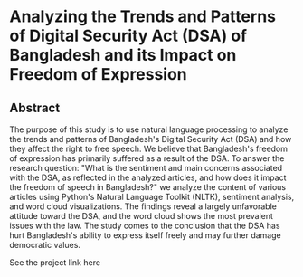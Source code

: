 # Analyzing the Trends and Patterns of Digital Security Act (DSA) of Bangladesh and its Impact on Freedom of Expression

## Abstract
The purpose of this study is to use natural language processing to analyze the trends and patterns of Bangladesh's Digital Security Act (DSA) and how they affect the right to free speech. We believe that Bangladesh's freedom of expression has primarily suffered as a result of the DSA. To answer the research question: "What is the sentiment and main concerns associated with the DSA, as reflected in the analyzed articles, and how does it impact the freedom of speech in Bangladesh?" we analyze the content of various articles using Python's Natural Language Toolkit (NLTK), sentiment analysis, and word cloud visualizations. The findings reveal a largely unfavorable attitude toward the DSA, and the word cloud shows the most prevalent issues with the law. The study comes to the conclusion that the DSA has hurt Bangladesh's ability to express itself freely and may further damage democratic values.

See the project link here
